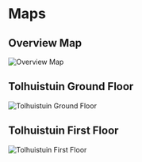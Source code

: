 # Maps

## Overview Map
![Overview Map](https://assets.mofoprod.net/network/images/OverviewMap.original.png)

## Tolhuistuin Ground Floor
![Tolhuistuin Ground Floor](https://assets.mofoprod.net/network/images/GroundFloorMap.original.png)

## Tolhuistuin First Floor
![Tolhuistuin First Floor](https://assets.mofoprod.net/network/images/FirstFloorMap.original.png)

